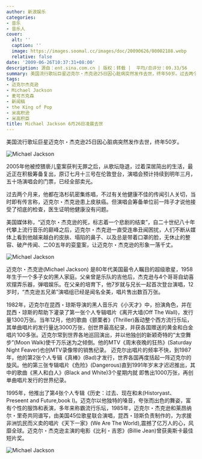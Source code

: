```yaml
---
author: 新浪娱乐
categories:
- 音乐
- 音乐人
cover:
  alt: ''
  caption: ''
  image: https://images.soomal.cc/images/doc/20090626/00002188.webp
  relative: false
date: '2009-06-26T10:37:31+08:00'
description: 源自：ent.sina.com.cn | 版权：转载 |  平均/总评分：09.33/56
summary: 美国流行歌坛巨星迈克尔・杰克逊25日因心脏病突然发作去世，终年50岁。过去两个月来，他都在洛杉矶密集练唱，不过有关他健康不佳的传闻引人关切，但演唱会筹备单位前一阵子才说他接受了彻底的检查，医生证明他健康没有问题。美国媒体称，“迈克尔・杰克逊的死，标志着一个悲剧的结束”，自二十世纪八十年代攀上流行音乐的巅峰之后，迈克尔・杰克逊一直受连串丑闻困扰，人们不断从媒体上看到他越来越白的皮肤、塌陷的鼻子、以及总是带着口罩的脸，无休止的整容、破产传闻、二00五年的娈童案，让迈克尔・杰克逊的形象一落千丈。
tags:
- 迈克尔杰克逊
- Michael Jackson
- 麦可杰克森
- 新闻稿
- the King of Pop
- 米高积逊
- 米高积臣
title: Michael Jackson 6月26日凌晨去世
---
```


美国流行歌坛巨星迈克尔・杰克逊25日因心脏病突然发作去世，终年50岁。



![Michael Jackson](https://images.soomal.cc/images/doc/20090626/00002186.webp)



2005年他被控猥亵儿童案获判无罪之后，从歌坛隐退，过着深居简出的生活，最近正在积极筹备复出，原订七月十三号在伦敦登台，演唱会预计持续到明年三月，五十场演唱会的门票，已经全部卖光。



过去两个月来，他都在洛杉矶密集练唱，不过有关他健康不佳的传闻引人关切，当时即有传言称，迈克尔・杰克逊患上皮肤癌。但演唱会筹备单位前一阵子才说他接受了彻底的检查，医生证明他健康没有问题。



美国媒体称，“迈克尔・杰克逊的死，标志着一个悲剧的结束”，自二十世纪八十年代攀上流行音乐的巅峰之后，迈克尔・杰克逊一直受连串丑闻困扰，人们不断从媒体上看到他越来越白的皮肤、塌陷的鼻子、以及总是带着口罩的脸，无休止的整容、破产传闻、二00五年的娈童案，让迈克尔・杰克逊的形象一落千丈。



![Michael Jackson](https://images.soomal.cc/images/doc/20090626/00002187.webp)



迈克尔・杰克逊(Michael Jackson) 是80年代美国最令人瞩目的超级歌星，1958年生于一个多子女的黑人家庭。父亲曾是乐队的吉他后，杰克逊与4个哥哥自幼喜欢摆弄乐器，弹唱娱乐。在父亲的培育下，他7岁就与兄长一起首次登台演唱，12岁时，“杰克逊五兄弟”演唱组已经是闻名全美，唱片售出数百万张。



1982年，迈克尔在昆西・琼斯导演的黑人音乐片《小天才》中，扮演角色，并在昆西・琼斯的帮助下灌录了第一张个人专辑唱片《离开大墙(Off The Wall)，发行量1300万张。当年12月，他的歌曲《颤栗者》(Thriller)轰动整个西方流行乐坛，其单曲唱片的发行量达3000万张，创世界最高纪录，并获各国赠送的黄金和白金唱片100多张。迈克尔常到世界各地巡回演出，并以他独创的新颖奇特的“太空舞步”(Moon Walk)使千万乐迷为之倾倒。他的MTV《周末夜晚的狂热》(Saturday Night Feaver)也创MTV录像带的销售纪录。 迈克尔出唱片的频率不快，到1987年，他的第2张个人专辑《真棒》(Bad)才发行，世界各国再度括起一阵迈克尔的旋风。他的第三张专辑唱片《危险》(Dangerous)直到1991年岁末才迟迟推出，其中的歌曲《黑人和白人》(Black and White)3个星期内就 即售出1000万张，再创单曲唱片发行的世界纪录。



1995年，他推出了第4张个人专辑《历史：过去、现在和未(Historyast、Preseent and Future,book I)。迈克尔以他独特的嗓音，夸张而出色的舞姿，富有个性的服饰和表演，多年来称霸流行乐坛，1985年，迈克尔・杰克逊和莱昂纳尔・里奇共同谱写，由美国45位歌星联合演唱，昆西・琼斯负责制作的，为求援非洲饥民而义卖的唱片《天下一家》(We Are The World),震撼了亿万人的心，风靡全球。迈克尔・杰克逊主演的电影《比利・吉恩》(Billie Jean)曾获奥斯卡最佳短片奖。



![Michael Jackson](https://images.soomal.cc/images/doc/20090626/00002188.webp)